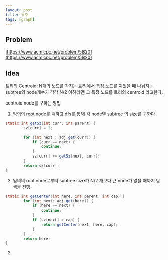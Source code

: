 ```yaml
---
layout: post
title: 경주
tags: [graph]
---
```

## Problem

[https://www.acmicpc.net/problem/5820](https://www.acmicpc.net/problem/5820)

## Idea

트리의 Centroid: N개의 노드를 가지는 트리에서 특정 노드를 지웠을 때 나눠지는 subtree의 node개수가 각각 N/2 이하라면 그 특정 노드를 트리의 centroid 라고한다.

centroid node를 구하는 방법

1.  임의의 root node를 택하고 dfs를 통해 각 node별 subtree 의 size를 구한다
``` java
static int getSz(int curr, int parent) {
        sz[curr] = 1;
        
        for (int next : adj.get(curr)) {
            if (curr == next) {
                continue;
            }
            sz[curr] += getSz(next, curr);
        }
        return sz[curr];
}
```
2. 임의의 root node로부터 subtree size가 N/2 개보다 큰 node가 없을 때까지 탐색을 진행
``` java
static int getCenter(int here, int parent, int cap) {
        for (int next: adj.get(here)) {
            if (here == next) { 
                continue;
            }
            if (sz[next] > cap) {
                return getCenter(next, here, cap);
            }
        }
        return here;
}
```    
2. 
